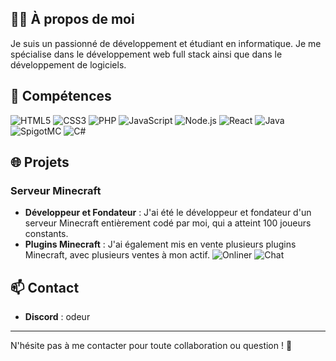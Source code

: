 ## 👨‍💻 À propos de moi
Je suis un passionné de développement et étudiant en informatique. Je me spécialise dans le développement web full stack ainsi que dans le développement de logiciels.

## 🔧 Compétences
![HTML5](https://img.shields.io/badge/-HTML5-E34F26?style=flat-square&logo=html5&logoColor=white)
![CSS3](https://img.shields.io/badge/-CSS3-1572B6?style=flat-square&logo=css3&logoColor=white)
![PHP](https://img.shields.io/badge/-PHP-777BB4?style=flat-square&logo=php&logoColor=white)
![JavaScript](https://img.shields.io/badge/-JavaScript-F7DF1E?style=flat-square&logo=javascript&logoColor=black)
![Node.js](https://img.shields.io/badge/-Node.js-339933?style=flat-square&logo=node.js&logoColor=white)
![React](https://img.shields.io/badge/-React-61DAFB?style=flat-square&logo=react&logoColor=black)
![Java](https://img.shields.io/badge/-Java-ED8B00?style=flat-square&logo=java&logoColor=white)
![SpigotMC](https://img.shields.io/badge/-SpigotMC-F76902?style=flat-square&logo=spigotmc&logoColor=white)
![C#](https://img.shields.io/badge/-C%23-239120?style=flat-square&logo=c-sharp&logoColor=white)

## 🌐 Projets

### Serveur Minecraft
- **Développeur et Fondateur** : J'ai été le développeur et fondateur d'un serveur Minecraft entièrement codé par moi, qui a atteint 100 joueurs constants.
- **Plugins Minecraft** : J'ai également mis en vente plusieurs plugins Minecraft, avec plusieurs ventes à mon actif.
![Onliner](https://i.ibb.co/N6Lpm5sF/image.png)
![Chat](https://i.ibb.co/ZC3WWc5/image.png)

## 📫 Contact
- **Discord** : odeur

---

N'hésite pas à me contacter pour toute collaboration ou question ! 🚀

